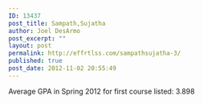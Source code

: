 ```yaml
---
ID: 13437
post_title: Sampath,Sujatha
author: Joel DesArmo
post_excerpt: ""
layout: post
permalink: http://effrtlss.com/sampathsujatha-3/
published: true
post_date: 2012-11-02 20:55:49
---
```

<p>Average GPA in Spring 2012 for first course listed: 3.898</p>